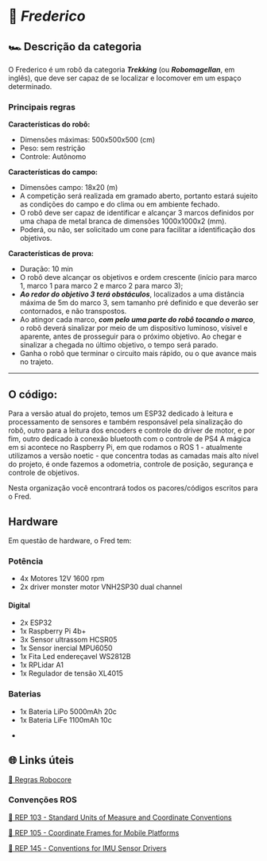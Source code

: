 # 🎩 *Frederico*

## 🏎️ Descrição da categoria
O Frederico é um robô da categoria **_Trekking_** (ou **_Robomagellan_**, em inglês), que deve ser capaz de se localizar e locomover em um espaço determinado. 


### **Principais regras**
**Características do robô:**

- Dimensões máximas: 500x500x500 (cm)
- Peso: sem restrição
- Controle: Autônomo

**Características do campo:**

- Dimensões campo: 18x20 (m)
- A competição será realizada em gramado aberto, portanto estará sujeito as condições do campo e do clima ou em ambiente fechado.
- O robô deve ser capaz de identificar e alcançar 3 marcos definidos por uma chapa de metal branca de dimensões 1000x1000x2 (mm).
- Poderá, ou não, ser solicitado um cone para facilitar a identificação dos objetivos.

**Características de prova:**

- Duração: 10 min
- O robô deve alcançar os objetivos e ordem crescente (início para marco 1, marco 1 para marco 2 e marco 2 para marco 3);
- ***Ao redor do objetivo 3 terá obstáculos***, localizados a uma distância máxima de 5m do marco 3, sem tamanho pré definido e que deverão ser contornados, e não transpostos.
- Ao atingor cada marco, ***com pelo uma parte do robô tocando o marco***, o robô deverá sinalizar por meio de um dispositivo luminoso, vísivel e aparente, antes de prosseguir para o próximo objetivo. Ao chegar e sinalizar a chegada no último objetivo, o tempo será parado.
- Ganha o robô que terminar o circuito mais rápido, ou o que avance mais no trajeto.

** **
## O código: 
Para a versão atual do projeto, temos um ESP32 dedicado à leitura e processamento de sensores e também responsável pela sinalização do robô, outro para a leitura dos encoders e controle do driver de motor, e por fim, outro dedicado à conexão bluetooth com o controle de PS4
A mágica em si acontece no Raspberry Pi, em que rodamos o ROS 1 - atualmente utilizamos a versão noetic - que concentra todas as camadas mais alto nível do projeto, é onde fazemos a odometria, controle de posição, segurança e controle de objetivos. 

Nesta organização você encontrará todos os pacores/códigos escritos para o Fred. 

## Hardware
Em questão de hardware, o Fred tem: 

### Potência 
- 4x Motores 12V 1600 rpm 
- 2x driver monster motor VNH2SP30 dual channel 

#### Digital
- 2x ESP32 
- 1x Raspberry Pi 4b+ 
- 3x Sensor ultrassom HCSR05
- 1x Sensor inercial MPU6050 
- 1x Fita Led endereçavel WS2812B 
- 1x RPLidar A1
- 1x Regulador de tensão XL4015

### Baterias 
- 1x Bateria LiPo 5000mAh 20c 
- 1x Bateria LiFe 1100mAh 10c 

*
## 🌐 Links úteis

[🔗 Regras Robocore](https://robocore-eventos.s3.sa-east-1.amazonaws.com/public/Regras+-+Trekking+Indoor.pdf)

### Convenções ROS

[🔗 REP 103 - Standard Units of Measure and Coordinate Conventions](https://www.ros.org/reps/rep-0103.html)

[🔗 REP 105 - Coordinate Frames for Mobile Platforms](https://www.ros.org/reps/rep-0105.html)

[🔗 REP 145 - Conventions for IMU Sensor Drivers](https://www.ros.org/reps/rep-0145.html#data-reporting)

